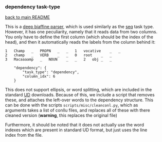 ### dependency task-type
[back to main README](../README.md)

This is a [deep biaffine parser](https://openreview.net/pdf?id=Hk95PK9le), which is used similarly
as the [seq](seq.md) task type. However, it has one peculiarity, namely that it reads data
from two columns. You only have to define the first column (which should be the index of
the head), and then it automatically reads the labels from the column behind it:

```
1	Champ	_	PROPN	_	_	1	vocative	_	_
2	champ	_	VERB	_	_	0	root	_	_
3	Macaaaamp	_	NOUN	_	_	2	obj	_	_
```

```
    "dependency": {
        "task_type": "dependency",
        "column_idx": 6
    }
```

This does not support ellipsis, or word splitting, which are included in the
standard [UD](https://universaldependencies.org/) downloads. Because of this, we include a script
that removes these, and attaches the left-over words to the dependency structure. This can be done
with the scripts `scripts/misc/cleanconl.py`, which as arguments takes a list of conllu files, and
replaces all of these with there cleaned version (**warning**, this replaces the original file)

Furthermore, it should be noted that it does not actually use the word indexes which are present 
in standard UD format, but just uses the line index from the file.


